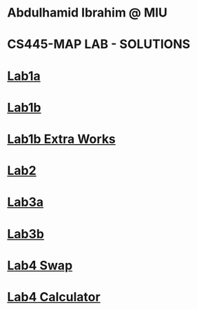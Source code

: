 #              Abdulhamid Ibrahim @ MIU
#             CS445-MAP LAB - SOLUTIONS


# [Lab1a](https://github.com/Hamid8542/CS445-MAP/blob/main/Lab1a/Lab1a-solutions.pdf)
# [Lab1b](https://github.com/Hamid8542/CS445-MAP/blob/main/Lab1b/Lab1b-Part2-Solutions.pdf)
# [Lab1b Extra Works](https://github.com/Hamid8542/extra-work-repos)
# [Lab2](https://github.com/Hamid8542/CS445-MAP/blob/main/Lab2/Lab2%20Modern%20Web%20Browser%20and%20JS%20Engine.pdf)
# [Lab3a](https://github.com/Hamid8542/CS445-MAP/blob/main/Lab3a/enum_type/Lab3a-solutions.pdf)
# [Lab3b](https://github.com/Hamid8542/CS445-MAP/tree/main/Lab3b)
# [Lab4 Swap](https://github.com/Hamid8542/CS445-MAP/tree/main/swap.html)
# [Lab4 Calculator](https://github.com/Hamid8542/CS445-MAP/tree/main/calculator.html)